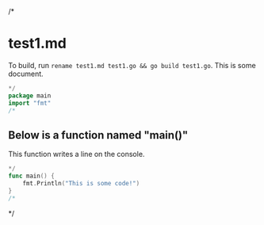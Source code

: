 /*
# test1.md
To build, run `rename test1.md test1.go && go build test1.go`.
This is some document.
```go
*/
package main
import "fmt"
/*
```
## Below is a function named "main()"
This function writes a line on the console.
```go
*/
func main() {
	fmt.Println("This is some code!")
}
/*
```
*/